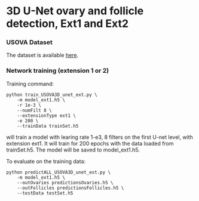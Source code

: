 # 3D U-Net ovary and follicle detection, Ext1 and Ext2

### USOVA Dataset

The dataset is available [here](https://usova3d.um.si/wordpress/).

### Network training (extension 1 or 2)

Training command:
```
python train_USOVA3D_unet_ext.py \
	-m model_ext1.h5 \
	-r 1e-3 \
	--numFilt 8 \
	--extensionType ext1 \
	-e 200 \
	--trainData trainSet.h5
```

will train a model with learing rate 1-e3, 8 filters on the first U-net level, with extension ext1. It will train for 200 epochs with the data loaded from trainSet.h5. The model will be saved to model_ext1.h5.


To evaluate on the training data:
```
python predictALL_USOVA3D_unet_ext.py \
	-m model_ext1.h5 \
	--outOvaries predictionsOvaries.h5 \
	--outFollicles predictionsFollicles.h5 \
	--testData testSet.h5
```
